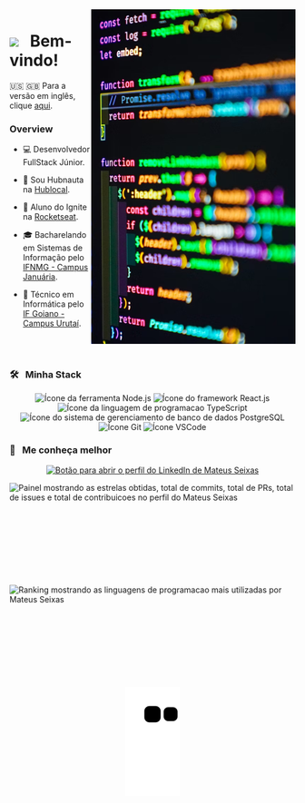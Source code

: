 <img align="right" height="590em" src="./img/githubcard.png"/>
<h1 align="left">
  <img src="https://raw.githubusercontent.com/kaueMarques/kaueMarques/master/hi.gif" width="30">
  <span>&nbsp; Bem-vindo!</span>
</h1>

🇺🇸 🇬🇧 Para a versão em inglês, clique [aqui](./README.md).

### Overview

- 💻 Desenvolvedor FullStack Júnior.

- 🚀 Sou Hubnauta na [Hublocal](http://hublocal.com.br/).

- 📕 Aluno do Ignite na [Rocketseat](https://github.com/Rocketseat).

- 🎓 Bacharelando em Sistemas de Informação pelo [IFNMG - Campus Januária](https://ifnmg.edu.br/januaria).

- 💾 Técnico em Informática pelo [IF Goiano - Campus Urutaí](https://ifgoiano.edu.br/urutai).

<br><br>

### 🛠 &nbsp; Minha Stack

<div class="imagens-tech" align="center">
  <img src="https://img.shields.io/badge/Node.js-181424?style=for-the-badge&logo=node.js&logoColor=white" alt="Ícone da ferramenta Node.js">
  <img src="https://img.shields.io/badge/React-181424?style=for-the-badge&logo=react&logoColor=FFFFFF" alt="Ícone do framework React.js">
  <img src="https://img.shields.io/badge/TypeScript-181424?style=for-the-badge&logo=typescript&logoColor=white" alt="Ícone da linguagem de programacao TypeScript">
  <img src="https://img.shields.io/badge/PostgreSQL-181424?style=for-the-badge&logo=postgresql&logoColor=white" alt="Ícone do sistema de gerenciamento de banco de dados PostgreSQL">
  
  <br>
  <img src="https://img.shields.io/badge/GIT-612F74?style=for-the-badge&logo=git&logoColor=white" alt="Ícone Git">
  <img src="https://img.shields.io/badge/Visual_Studio_Code-612F74?style=for-the-badge&logo=visual%20studio%20code&logoColor=white" alt="Ícone VSCode">
  
</div>

### 🙋 &nbsp; Me conheça melhor

<div align="center">
<a href="https://www.linkedin.com/in/mateuseixas/">
  <img src="https://img.shields.io/badge/LinkedIn-181424?style=for-the-badge&logo=linkedin&logoColor=white" alt="Botão para abrir o perfil do LinkedIn de Mateus Seixas">
</a>
</div>

<div>
  <img align="left" height="180m" src="https://github-readme-stats.vercel.app/api?username=Seiixas&theme=radical&show_icons=true" alt="Painel mostrando as estrelas obtidas, total de commits, total de PRs, total de issues e total de contribuicoes no perfil do Mateus Seixas">
  
  <img align="right" height="180em"
    src="https://github-readme-stats.vercel.app/api/top-langs/?username=Seiixas&layout=compact&langs_count=7&theme=radical"
    alt="Ranking mostrando as linguagens de programacao mais utilizadas por Mateus Seixas">
</div>

<div align="center">
  <img src="https://github.com/Seiixas/Seiixas/blob/output/github-contribution-grid-snake.svg" alt="Imagem do joguinho da cobrinha comendo os commits do perfil ">
</div>

